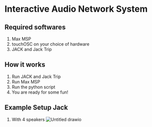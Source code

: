 # Interactive Audio Network System

## Required softwares
1. Max MSP
2. touchOSC on your choice of hardware
3. JACK and Jack Trip

## How it works
1. Run JACK and Jack Trip
2. Run Max MSP
3. Run the python script
4. You are ready for some fun!

## Example Setup Jack
1. With 4 speakers
![Untitled drawio](https://github.com/JellyTree0214/didactic-eureka/assets/83326285/08fad6be-ca82-4890-bc32-00e8b86c3baf)
